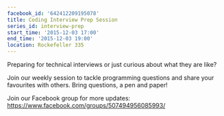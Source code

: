 ```yaml
---
facebook_id: '642412209195078'
title: Coding Interview Prep Session
series_id: interview-prep
start_time: '2015-12-03 17:00'
end_time: '2015-12-03 19:00'
location: Rockefeller 335
---
```


Preparing for technical interviews or just curious about what they are like?  

Join our weekly session to tackle programming questions and share your favourites with others. Bring questions, a pen and paper!  

Join our Facebook group for more updates: https://www.facebook.com/groups/507494956085993/
